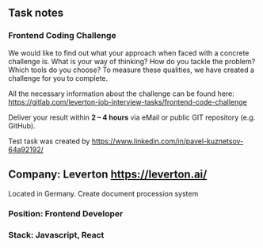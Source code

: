 ## Task notes

### Frontend Coding Challenge

We would like to find out what your approach when faced with a concrete
challenge is. What is your way of thinking? How do you tackle the problem? Which
tools do you choose? To measure these qualities, we have created a challenge for
you to complete.

All the necessary information about the challenge can be found here:
https://gitlab.com/leverton-job-interview-tasks/frontend-code-challenge

Deliver your result within **2 – 4 hours** via eMail or public GIT repository
(e.g. GitHub).

Test task was created by https://www.linkedin.com/in/pavel-kuznetsov-64a92192/

## Company: Leverton https://leverton.ai/

Located in Germany. Create document procession system

### Position: Frontend Developer

### Stack: Javascript, React

